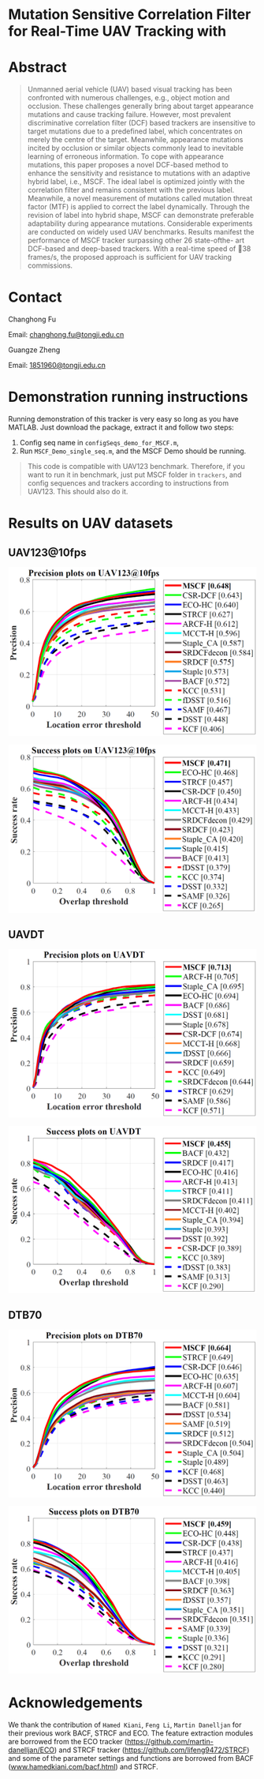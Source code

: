 # Mutation Sensitive Correlation Filter for Real-Time UAV Tracking with


# Abstract 
>Unmanned aerial vehicle (UAV) based visual tracking has been confronted with numerous challenges, e.g., object motion and occlusion. These challenges generally bring
>about target appearance mutations and cause tracking failure. However, most prevalent discriminative correlation filter (DCF) based trackers are insensitive to target mutations due to a predefined label, which concentrates on merely the centre of the target. Meanwhile, appearance mutations incited by occlusion or similar objects commonly lead to inevitable learning of erroneous information. To cope with appearance mutations, this paper proposes a novel DCF-based method to enhance the sensitivity and resistance to mutations with an adaptive hybrid label, i.e., MSCF. The ideal label is optimized jointly with the correlation filter and remains consistent with the previous label. Meanwhile, a novel measurement of mutations called mutation threat factor (MTF) is applied to correct the label dynamically. Through the revision of label into hybrid shape, MSCF can demonstrate preferable adaptability during appearance mutations. Considerable experiments are conducted on widely used UAV benchmarks. Results manifest the performance of MSCF tracker surpassing other 26 state-ofthe- art DCF-based and deep-based trackers. With a real-time speed of 38 frames/s, the proposed approach is sufficient for UAV tracking commissions.



# Contact 
Changhong Fu

Email: changhong.fu@tongji.edu.cn

Guangze Zheng

Email: 1851960@tongji.edu.cn

# Demonstration running instructions

Running demonstration of this tracker is very easy so long as you have MATLAB. Just download the package, extract it and follow two steps:
1. Config seq name in `configSeqs_demo_for_MSCF.m`,
2. Run `MSCF_Demo_single_seq.m`,
and the MSCF Demo should be running.

>This code is compatible with UAV123 benchmark. Therefore, if you want to run it in benchmark, just put MSCF folder in `trackers`, and config sequences and trackers according to instructions from UAV123. This should also do it.

# Results on UAV datasets

## UAV123@10fps

![](./results/fig/overall_UAV123@10fps_error_OPE.png)

![](./results/fig/overall_UAV123@10fps_overlap_OPE.png)

## UAVDT

![](./results/fig/overall_UAVDT_error_OPE.png)



![](./results/fig/overall_UAVDT_overlap_OPE.png)

## DTB70



![](./results/fig/overall_DTB70_error_OPE.png)

![](./results/fig/overall_DTB70_overlap_OPE.png)

# Acknowledgements

We thank the contribution of `Hamed Kiani`, `Feng Li`,  `Martin Danelljan` for their previous work BACF, STRCF and ECO. The feature extraction modules are borrowed from the ECO tracker (https://github.com/martin-danelljan/ECO) and STRCF tracker (https://github.com/lifeng9472/STRCF) and some of the parameter settings and functions are borrowed from BACF (www.hamedkiani.com/bacf.html) and STRCF.

